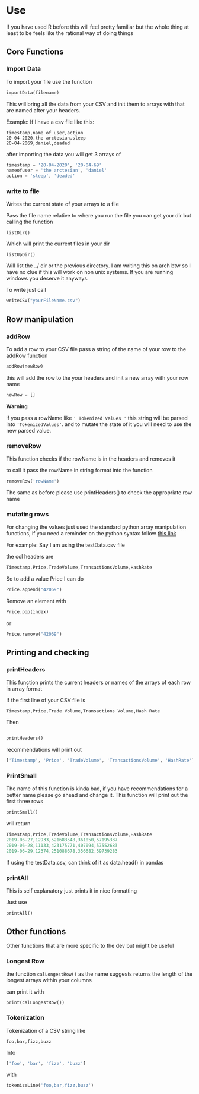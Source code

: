 # Use

If you have used R before this will feel pretty familiar but the whole thing at least to be feels like the rational way of doing things

## Core Functions

### Import Data

To import your file use the function

```py
importData(filename)
```

This will bring all the data from your CSV and init them to arrays with that are named after your headers.

Example:
If I have a csv file like this:

```csv
timestamp,name of user,action
20-04-2020,the arctesian,sleep
20-04-2069,daniel,deaded
```

after importing the data you will get 3 arrays of

```py
timestamp = '20-04-2020', '20-04-69'
nameofuser = 'the arctesian', 'daniel'
action = 'sleep', 'deaded'
```

### write to file

Writes the current state of your arrays to a file

Pass the file name relative to where you run the file you can get your dir but calling the function

```
listDir()
```

Which will print the current files in your dir

```
listUpDir()
```

Will list the ../ dir or the previous directory. I am writing this on arch btw so I have no clue if this will work on non unix systems. If you are running windows you deserve it anyways.

To write just call

```py
writeCSV("yourFileName.csv")
```

## Row manipulation

### addRow

To add a row to your CSV file pass a string of the name of your row to the addRow function

```py
addRow(newRow)
```

this will add the row to the your headers and init a new array with your row name

```py
newRow = []
```

**Warning**

if you pass a rowName like `' Tokenized Values '` this string will be parsed into `'TokenizedValues'`. and to mutate the state of it you will need to use the new parsed value.

### removeRow

This function checks if the rowName is in the headers and removes it

to call it pass the rowName in string format into the function

```py
removeRow('rowName')
```

The same as before please use printHeaders() to check the appropriate row name

### mutating rows

For changing the values just used the standard python array manipulation functions, if you need a reminder on the python syntax follow [this link](https://www.w3schools.com/python/python_arrays.asp)

For example:
Say I am using the testData.csv file

the col headers are

```cs
Timestamp,Price,TradeVolume,TransactionsVolume,HashRate
```

So to add a value Price I can do

```py
Price.append("42069")
```

Remove an element with

```py
Price.pop(index)
```

or

```py
Price.remove("42069")
```

## Printing and checking

### printHeaders

This function prints the current headers or names of the arrays of each row in array format

If the first line of your CSV file is

```CSV
Timestamp,Price,Trade Volume,Transactions Volume,Hash Rate
```

Then

```py

printHeaders()
```

recommendations
will print out

```py
['Timestamp', 'Price', 'TradeVolume', 'TransactionsVolume', 'HashRate']
```

### PrintSmall

The name of this function is kinda bad, if you have recommendations for a better name please go ahead and change it. This function will print out the first three rows

```py
printSmall()
```

will return

```cs
Timestamp,Price,TradeVolume,TransactionsVolume,HashRate
2019-06-27,12933,521683548,361050,57195337
2019-06-28,11133,423175771,407094,57552683
2019-06-29,12374,251088678,356682,59739283
```

If using the testData.csv, can think of it as data.head() in pandas

### printAll

This is self explanatory just prints it in nice formatting

Just use

```
printAll()
```

## Other functions

Other functions that are more specific to the dev but might be useful

### Longest Row

the function `calLongestRow()` as the name suggests returns the length of the longest arrays within your columns

can print it with

```
print(calLongestRow())
```

### Tokenization

Tokenization of a CSV string like

```
foo,bar,fizz,buzz
```

Into

```py
['foo', 'bar', 'fizz', 'buzz']
```

with

```py
tokenizeLine('foo,bar,fizz,buzz')
```
